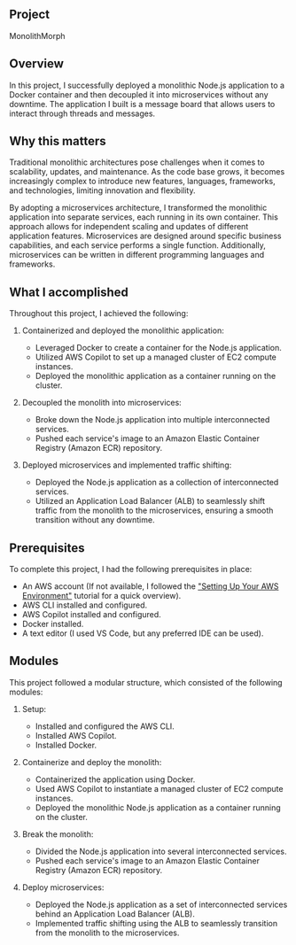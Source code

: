 ## Project

MonolithMorph

## Overview

In this project, I successfully deployed a monolithic Node.js application to a Docker container and then decoupled it into microservices without any downtime. The application I built is a message board that allows users to interact through threads and messages.

## Why this matters

Traditional monolithic architectures pose challenges when it comes to scalability, updates, and maintenance. As the code base grows, it becomes increasingly complex to introduce new features, languages, frameworks, and technologies, limiting innovation and flexibility.

By adopting a microservices architecture, I transformed the monolithic application into separate services, each running in its own container. This approach allows for independent scaling and updates of different application features. Microservices are designed around specific business capabilities, and each service performs a single function. Additionally, microservices can be written in different programming languages and frameworks.

## What I accomplished

Throughout this project, I achieved the following:

1. Containerized and deployed the monolithic application:
   - Leveraged Docker to create a container for the Node.js application.
   - Utilized AWS Copilot to set up a managed cluster of EC2 compute instances.
   - Deployed the monolithic application as a container running on the cluster.

2. Decoupled the monolith into microservices:
   - Broke down the Node.js application into multiple interconnected services.
   - Pushed each service's image to an Amazon Elastic Container Registry (Amazon ECR) repository.

3. Deployed microservices and implemented traffic shifting:
   - Deployed the Node.js application as a collection of interconnected services.
   - Utilized an Application Load Balancer (ALB) to seamlessly shift traffic from the monolith to the microservices, ensuring a smooth transition without any downtime.

## Prerequisites

To complete this project, I had the following prerequisites in place:

- An AWS account (If not available, I followed the ["Setting Up Your AWS Environment"](https://aws.amazon.com/getting-started/guides/setup-environment/) tutorial for a quick overview).
- AWS CLI installed and configured.
- AWS Copilot installed and configured.
- Docker installed.
- A text editor (I used VS Code, but any preferred IDE can be used).

## Modules

This project followed a modular structure, which consisted of the following modules:

1. Setup:
   - Installed and configured the AWS CLI.
   - Installed AWS Copilot.
   - Installed Docker.

2. Containerize and deploy the monolith:
   - Containerized the application using Docker.
   - Used AWS Copilot to instantiate a managed cluster of EC2 compute instances.
   - Deployed the monolithic Node.js application as a container running on the cluster.

3. Break the monolith:
   - Divided the Node.js application into several interconnected services.
   - Pushed each service's image to an Amazon Elastic Container Registry (Amazon ECR) repository.

4. Deploy microservices:
   - Deployed the Node.js application as a set of interconnected services behind an Application Load Balancer (ALB).
   - Implemented traffic shifting using the ALB to seamlessly transition from the monolith to the microservices.
